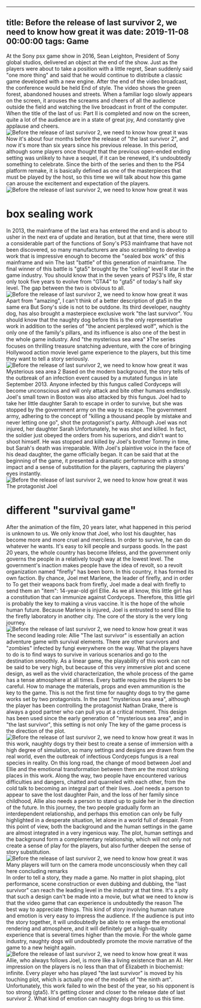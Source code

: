 
---
title: Before the release of last survivor 2, we need to know how great it was
date: 2019-11-08 00:00:00
tags:  Game
---
At the Sony psx game show in 2016, Sean Leighton, President of Sony global studios, delivered an object at the end of the show. Just as the players were about to take a position with a little regret, Sean suddenly said "one more thing" and said that he would continue to distribute a classic game developed with a new engine. After the end of the video broadcast, the conference would be held End of style. The video shows the green forest, abandoned houses and streets. When a familiar logo slowly appears on the screen, it arouses the screams and cheers of all the audience outside the field and watching the live broadcast in front of the computer. When the title of the last of us: Part II is completed and now on the screen, quite a lot of the audience are in a state of great joy, And constantly give applause and cheers.
![Before the release of last survivor 2, we need to know how great it was](7c093e02bda84be2848c087260290717.jpg)
Now it's about four months before the release of "the last survivor 2", and now it's more than six years since his previous release. In this period, although some players once thought that the previous open-ended ending setting was unlikely to have a sequel, if it can be renewed, it's undoubtedly something to celebrate. Since the birth of the series and then to the PS4 platform remake, it is basically defined as one of the masterpieces that must be played by the host, so this time we will talk about how this game can arouse the excitement and expectation of the players.
![Before the release of last survivor 2, we need to know how great it was](dd48d08afa0a43b591b6083ca9a40ef7.jpg)
# box sealing work
In 2013, the mainframe of the last era has entered the end and is about to usher in the next era of update and iteration, but at that time, there were still a considerable part of the functions of Sony's PS3 mainframe that have not been discovered, so many manufacturers are also scrambling to develop a work that is impressive enough to become the "sealed box work" of this mainframe and win The last "battle" of this generation of mainframe. The final winner of this battle is "gta5" brought by the "ceiling" level R star in the game industry. You should know that in the seven years of PS3's life, R star only took five years to evolve from "GTA4" to "gta5" of today's half sky level. The gap between the two is obvious to all.
![Before the release of last survivor 2, we need to know how great it was](a44539c1e4c147f4a53268b11815b0dc.jpg)
Apart from "amazing", I can't think of a better description of gta5 in the same era
But Sony's side is not to be outdone. Its third developer, naughty dog, has also brought a masterpiece exclusive work "the last survivor". You should know that the naughty dog before this is the only representative work in addition to the series of "the ancient perplexed wolf", which is the only one of the family's pillars, and its influence is also one of the best in the whole game industry. And "the mysterious sea area" 》The series focuses on thrilling treasure snatching adventure, with the core of bringing Hollywood action movie level game experience to the players, but this time they want to tell a story seriously.
![Before the release of last survivor 2, we need to know how great it was](c83e104951d54cbd8ceeaf3c4a1d46eb.jpg)
Mysterious sea area 2
Based on the modern background, the story tells of the outbreak of an infection event caused by a mutated fungus in late September 2013. Anyone infected by this fungus called Cordyceps will become unconscious and will only attack and bite other humans endlessly. Joel's small town in Boston was also attacked by this fungus. Joel had to take her little daughter Sarah to escape in order to survive, but she was stopped by the government army on the way to escape. The government army, adhering to the concept of "killing a thousand people by mistake and never letting one go", shot the protagonist's party. Although Joel was not injured, her daughter Sarah Unfortunately, he was shot and killed. In fact, the soldier just obeyed the orders from his superiors, and didn't want to shoot himself. He was stopped and killed by Joel's brother Tommy in time, but Sarah's death was irreparable. With Joel's plaintive voice in the face of his dead daughter, the game officially began. It can be said that at the beginning of the game, it presented a dramatic performance with a strong impact and a sense of substitution for the players, capturing the players' eyes instantly.
![Before the release of last survivor 2, we need to know how great it was](39f52b83d22542cd8f81b9a5c4fc855d.jpg)
The protagonist Joel
# different "survival game"
After the animation of the film, 20 years later, what happened in this period is unknown to us. We only know that Joel, who lost his daughter, has become more and more cruel and merciless. In order to survive, he can do whatever he wants. It's easy to kill people and surpass goods. In the past 20 years, the whole country has become lifeless, and the government only governs the people in a relatively tough way at the lowest level. The government's inaction makes people have the idea of revolt, so a revolt organization named "firefly" has been born. In this country, it has formed its own faction. By chance, Joel met Marlene, the leader of firefly, and in order to To get their weapons back from firefly, Joel made a deal with firefly to send them an "item": 14-year-old girl Ellie. As we all know, this little girl has a constitution that can immunize against Cordyceps. Therefore, this little girl is probably the key to making a virus vaccine. It is the hope of the whole human future. Because Marlene is injured, Joel is entrusted to send Ellie to the firefly laboratory in another city. The core of the story is the very long journey.
![Before the release of last survivor 2, we need to know how great it was](4d6fd8a8c2a2485184a4a6ca623a9393.jpg)
The second leading role: Allie
"The last survivor" is essentially an action adventure game with survival elements. There are other survivors and "zombies" infected by fungi everywhere on the way. What the players have to do is to find ways to survive in various scenarios and go to the destination smoothly. As a linear game, the playability of this work can not be said to be very high, but because of this very immersive plot and scene design, as well as the vivid characterization, the whole process of the game has a tense atmosphere at all times. Every battle requires the players to be careful. How to manage the materials, props and even ammunition is the key to the game. This is not the first time for naughty dogs to try the game works set by two protagonists. In the past "mysterious sea area", although the player has been controlling the protagonist Nathan Drake, there is always a good partner who can pull you at a critical moment. This design has been used since the early generation of "mysterious sea area", and in "the last survivor", this setting is not only The key of the game process is the direction of the plot.
![Before the release of last survivor 2, we need to know how great it was](087a9178552648de88938da88d0c3a71.jpg)
In this work, naughty dogs try their best to create a sense of immersion with a high degree of simulation, so many settings and designs are drawn from the real world, even the outbreak of infectious Cordyceps fungus is a real species in reality. On this long road, the change of mood between Joel and Ellie and the emotional transformation between them are the most striking places in this work. Along the way, two people have encountered various difficulties and dangers, chatted and quarreled with each other, from the cold talk to becoming an integral part of their lives. Joel needs a person to appear to save the lost daughter Pain, and the loss of her family since childhood, Allie also needs a person to stand up to guide her in the direction of the future. In this journey, the two people gradually form an interdependent relationship, and perhaps this emotion can only be fully highlighted in a desperate situation, let alone in a world full of despair. From this point of view, both the background and the human settings in the game are almost integrated in a very ingenious way. The plot, human settings and the background form a complementary relationship, which will not only not create a sense of play for the players, but also further deepen the sense of story substitution.
![Before the release of last survivor 2, we need to know how great it was](3fd263adad124f1f97e894b8ad933c4d.jpg)
Many players will turn on the camera mode unconsciously when they call here
    concluding remarks  
In order to tell a story, they made a game. No matter in plot shaping, plot performance, scene construction or even dubbing and dubbing, the "last survivor" can reach the leading level in the industry at that time. It's a pity that such a design can't be made into a movie, but what we need to know is that the video game that can experience is undoubtedly the reason The best way to appreciate things. This kind of story involving human nature and emotion is very easy to impress the audience. If the audience is put into the story together, it will undoubtedly be able to re enlarge the emotional rendering and atmosphere, and it will definitely get a high-quality experience that is several times higher than the movie. For the whole game industry, naughty dogs will undoubtedly promote the movie narrative of the game to a new height again.
![Before the release of last survivor 2, we need to know how great it was](d2a452ec88274a4bbfecc323d792435b.jpg)
Allie, who always follows Joel, is more like a living existence than an AI. Her impression on the players is no less than that of Elizabeth in biochemist: infinite. Every player who has played "the last survivor" is moved by his touching plot, which is actually one of the models of "the ninth art". Unfortunately, this work failed to win the best of the year, so his opponent is too strong (gta5). It's getting closer and closer to the release date of last survivor 2. What kind of emotion can naughty dogs bring to us this time.